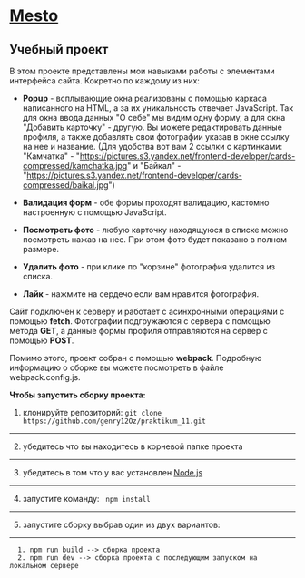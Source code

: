 [Mesto](https://genry12oz.github.io/praktikum_11/)
===
Учебный проект
---
В этом проекте представлены мои навыками работы с элементами интерфейса сайта. Кокретно по каждому из них:

* **Popup** - всплывающие окна реализованы с помощью каркаса написанного на HTML, а за их уникальность отвечает JavaScript. Так для окна ввода данных "О себе" мы видим одну форму, а для окна "Добавить карточку" - другую. Вы можете редактировать данные профиля, а также добавлять свои фотографии указав в окне ссылку на нее и название. (Для удобства вот вам 2 ссылки с картинками: "Камчатка" - "https://pictures.s3.yandex.net/frontend-developer/cards-compressed/kamchatka.jpg" и "Байкал" - "https://pictures.s3.yandex.net/frontend-developer/cards-compressed/baikal.jpg")

* **Валидация форм** - обе формы проходят валидацию, кастомно настроенную с помощью JavaScript.

* **Посмотреть фото** - любую карточку находящуюся в списке можно посмотреть нажав на нее. При этом фото будет показано в полном размере.

* **Удалить фото** - при клике по "корзине" фотография удалится из списка.

* **Лайк** - нажмите на сердечо если вам нравится фотография.

Сайт подключен к серверу и работает с асинхронными операциями с помощью **fetch**. Фотографии подгружаются с сервера с помощью метода **GET**, а данные формы профиля отправляются на сервер с помощью **POST**.

Помимо этого, проект собран с помощью **webpack**. Подробную информацию о сборке вы можете посмотреть в файле webpack.config.js.

**Чтобы запустить сборку проекта:**
1. клонируйте репозиторий: ```git clone https://github.com/genry12Oz/praktikum_11.git```
---
2. убедитесь что вы находитесь в корневой папке проекта
---
3. убедитесь в том что у вас установлен [Node.js](https://nodejs.org/en/download/)
---
4. запустите команду: ``` npm install```
---
5. запустите сборку выбрав один из двух вариантов:
---
      1. npm run build --> сборка проекта
      2. npm run dev --> сборка проекта с последующим запуском на локальном сервере
